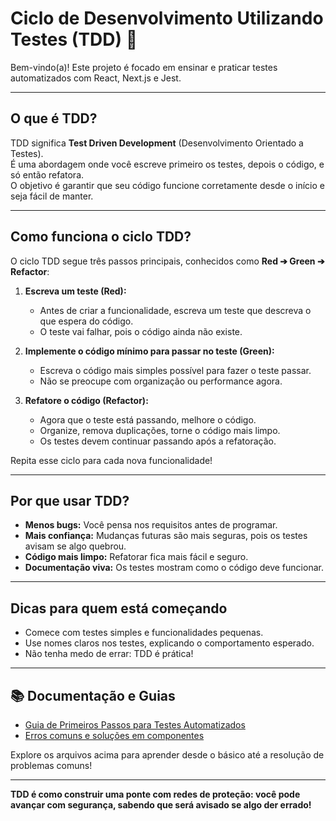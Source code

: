 # Ciclo de Desenvolvimento Utilizando Testes (TDD) 🚦

Bem-vindo(a)! Este projeto é focado em ensinar e praticar testes automatizados com React, Next.js e Jest.

---

## O que é TDD?

TDD significa **Test Driven Development** (Desenvolvimento Orientado a Testes).  
É uma abordagem onde você escreve primeiro os testes, depois o código, e só então refatora.  
O objetivo é garantir que seu código funcione corretamente desde o início e seja fácil de manter.

---

## Como funciona o ciclo TDD?

O ciclo TDD segue três passos principais, conhecidos como **Red ➔ Green ➔ Refactor**:

1. **Escreva um teste (Red):**

   - Antes de criar a funcionalidade, escreva um teste que descreva o que espera do código.
   - O teste vai falhar, pois o código ainda não existe.

2. **Implemente o código mínimo para passar no teste (Green):**

   - Escreva o código mais simples possível para fazer o teste passar.
   - Não se preocupe com organização ou performance agora.

3. **Refatore o código (Refactor):**
   - Agora que o teste está passando, melhore o código.
   - Organize, remova duplicações, torne o código mais limpo.
   - Os testes devem continuar passando após a refatoração.

Repita esse ciclo para cada nova funcionalidade!

---

## Por que usar TDD?

- **Menos bugs:** Você pensa nos requisitos antes de programar.
- **Mais confiança:** Mudanças futuras são mais seguras, pois os testes avisam se algo quebrou.
- **Código mais limpo:** Refatorar fica mais fácil e seguro.
- **Documentação viva:** Os testes mostram como o código deve funcionar.

---

## Dicas para quem está começando

- Comece com testes simples e funcionalidades pequenas.
- Use nomes claros nos testes, explicando o comportamento esperado.
- Não tenha medo de errar: TDD é prática!

---

## 📚 Documentação e Guias

- [Guia de Primeiros Passos para Testes Automatizados](docs/PrimeirosPassos.md)
- [Erros comuns e soluções em componentes](docs/errors/ComponentsErrorsResolvidos.md)

Explore os arquivos acima para aprender desde o básico até a resolução de problemas comuns!

---

**TDD é como construir uma ponte com redes de proteção: você pode avançar com segurança, sabendo que será avisado se algo der errado!**
